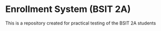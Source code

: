 # Enrollment System (BSIT 2A)

This is a repository created for practical testing of the BSIT 2A students
